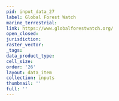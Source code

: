 ```yaml
---
pid: input_data_27
label: Global Forest Watch
marine_terrestrial: 
link: https://www.globalforestwatch.org/
open_closed: 
jurisdiction: 
raster_vector: 
_tags: 
data_product_type: 
cell_size: 
order: '26'
layout: data_item
collection: inputs
thumbnail: ''
full: ''
---
```

